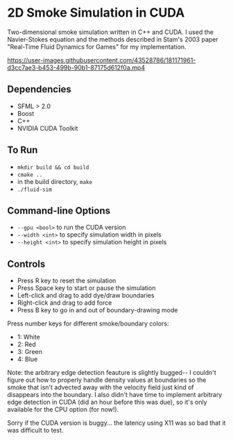 # 2D Smoke Simulation in CUDA
Two-dimensional smoke simulation written in C++ and CUDA. I used the Navier-Stokes equation and the methods described in Stam's 2003 paper "Real-Time Fluid Dynamics for Games" for my implementation. 

https://user-images.githubusercontent.com/43528786/181171961-d3cc7ae3-b453-499b-90b1-87175d612f0a.mp4

## Dependencies
- SFML > 2.0
- Boost
- C++
- NVIDIA CUDA Toolkit

## To Run
- `mkdir build && cd build`
- `cmake ..`
- in the build directory, `make`
- `./fluid-sim`

## Command-line Options
- `--gpu <bool>` to run the CUDA version
- `--width <int>` to specify simulation width in pixels
- `--height <int>` to specify simulation height in pixels

## Controls
- Press R key to reset the simulation
- Press Space key to start or pause the simulation
- Left-click and drag to add dye/draw boundaries
- Right-click and drag to add force
- Press B key to go in and out of boundary-drawing mode

Press number keys for different smoke/boundary colors:
- 1: White
- 2: Red
- 3: Green
- 4: Blue

Note: the arbitrary edge detection feauture is slightly bugged-- I couldn't figure out how to properly handle density values at boundaries so the smoke that isn't advected away with the velocity field just kind of disappears into the boundary. I also didn't have time to implement arbitrary edge detection in CUDA (did an hour before this was due), so it's only available for the CPU option (for now!).

Sorry if the CUDA version is buggy... the latency using X11 was so bad that it was difficult to test.
